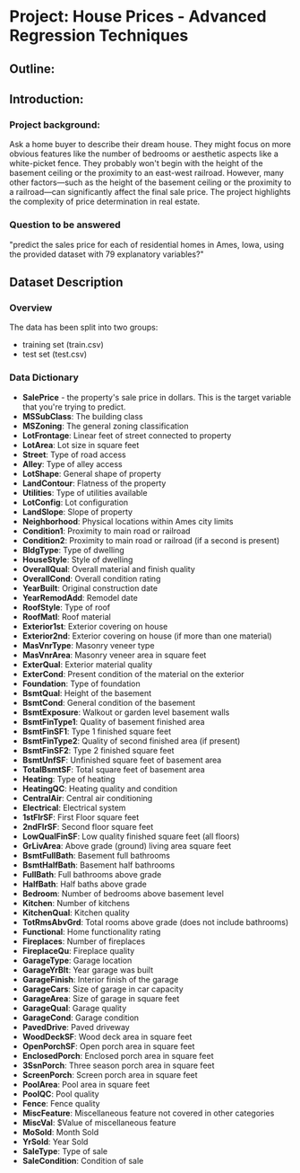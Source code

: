 # Project: House Prices - Advanced Regression Techniques
## Outline:

## Introduction:

### Project background:
Ask a home buyer to describe their dream house. They might focus on more obvious features like the number of bedrooms or aesthetic aspects like a white-picket fence. They probably won't begin with the height of the basement ceiling or the proximity to an east-west railroad. However, many other factors—such as the height of the basement ceiling or the proximity to a railroad—can significantly affect the final sale price. The project highlights the complexity of price determination in real estate.


### Question to be answered
"predict the sales price for each of residential homes in Ames, Iowa, using the provided dataset with 79 explanatory variables?"

## Dataset Description
### Overview
The data has been split into two groups:
* training set (train.csv)
* test set (test.csv)
  
### Data Dictionary

<ul>
<li><strong>SalePrice</strong> - the property's sale price in dollars. This is the target variable that you're trying to predict.</li>
<li><strong>MSSubClass</strong>: The building class</li>
<li><strong>MSZoning</strong>: The general zoning classification</li>
<li><strong>LotFrontage</strong>: Linear feet of street connected to property</li>
<li><strong>LotArea</strong>: Lot size in square feet</li>
<li><strong>Street</strong>: Type of road access</li>
<li><strong>Alley</strong>: Type of alley access</li>
<li><strong>LotShape</strong>: General shape of property</li>
<li><strong>LandContour</strong>: Flatness of the property</li>
<li><strong>Utilities</strong>: Type of utilities available</li>
<li><strong>LotConfig</strong>: Lot configuration</li>
<li><strong>LandSlope</strong>: Slope of property</li>
<li><strong>Neighborhood</strong>: Physical locations within Ames city limits</li>
<li><strong>Condition1</strong>: Proximity to main road or railroad</li>
<li><strong>Condition2</strong>: Proximity to main road or railroad (if a second is present)</li>
<li><strong>BldgType</strong>: Type of dwelling</li>
<li><strong>HouseStyle</strong>: Style of dwelling</li>
<li><strong>OverallQual</strong>: Overall material and finish quality</li>
<li><strong>OverallCond</strong>: Overall condition rating</li>
<li><strong>YearBuilt</strong>: Original construction date</li>
<li><strong>YearRemodAdd</strong>: Remodel date</li>
<li><strong>RoofStyle</strong>: Type of roof</li>
<li><strong>RoofMatl</strong>: Roof material</li>
<li><strong>Exterior1st</strong>: Exterior covering on house</li>
<li><strong>Exterior2nd</strong>: Exterior covering on house (if more than one material)</li>
<li><strong>MasVnrType</strong>: Masonry veneer type</li>
<li><strong>MasVnrArea</strong>: Masonry veneer area in square feet</li>
<li><strong>ExterQual</strong>: Exterior material quality</li>
<li><strong>ExterCond</strong>: Present condition of the material on the exterior</li>
<li><strong>Foundation</strong>: Type of foundation</li>
<li><strong>BsmtQual</strong>: Height of the basement</li>
<li><strong>BsmtCond</strong>: General condition of the basement</li>
<li><strong>BsmtExposure</strong>: Walkout or garden level basement walls</li>
<li><strong>BsmtFinType1</strong>: Quality of basement finished area</li>
<li><strong>BsmtFinSF1</strong>: Type 1 finished square feet</li>
<li><strong>BsmtFinType2</strong>: Quality of second finished area (if present)</li>
<li><strong>BsmtFinSF2</strong>: Type 2 finished square feet</li>
<li><strong>BsmtUnfSF</strong>: Unfinished square feet of basement area</li>
<li><strong>TotalBsmtSF</strong>: Total square feet of basement area</li>
<li><strong>Heating</strong>: Type of heating</li>
<li><strong>HeatingQC</strong>: Heating quality and condition</li>
<li><strong>CentralAir</strong>: Central air conditioning</li>
<li><strong>Electrical</strong>: Electrical system</li>
<li><strong>1stFlrSF</strong>: First Floor square feet</li>
<li><strong>2ndFlrSF</strong>: Second floor square feet</li>
<li><strong>LowQualFinSF</strong>: Low quality finished square feet (all floors)</li>
<li><strong>GrLivArea</strong>: Above grade (ground) living area square feet</li>
<li><strong>BsmtFullBath</strong>: Basement full bathrooms</li>
<li><strong>BsmtHalfBath</strong>: Basement half bathrooms</li>
<li><strong>FullBath</strong>: Full bathrooms above grade</li>
<li><strong>HalfBath</strong>: Half baths above grade</li>
<li><strong>Bedroom</strong>: Number of bedrooms above basement level</li>
<li><strong>Kitchen</strong>: Number of kitchens</li>
<li><strong>KitchenQual</strong>: Kitchen quality</li>
<li><strong>TotRmsAbvGrd</strong>: Total rooms above grade (does not include bathrooms)</li>
<li><strong>Functional</strong>: Home functionality rating</li>
<li><strong>Fireplaces</strong>: Number of fireplaces</li>
<li><strong>FireplaceQu</strong>: Fireplace quality</li>
<li><strong>GarageType</strong>: Garage location</li>
<li><strong>GarageYrBlt</strong>: Year garage was built</li>
<li><strong>GarageFinish</strong>: Interior finish of the garage</li>
<li><strong>GarageCars</strong>: Size of garage in car capacity</li>
<li><strong>GarageArea</strong>: Size of garage in square feet</li>
<li><strong>GarageQual</strong>: Garage quality</li>
<li><strong>GarageCond</strong>: Garage condition</li>
<li><strong>PavedDrive</strong>: Paved driveway</li>
<li><strong>WoodDeckSF</strong>: Wood deck area in square feet</li>
<li><strong>OpenPorchSF</strong>: Open porch area in square feet</li>
<li><strong>EnclosedPorch</strong>: Enclosed porch area in square feet</li>
<li><strong>3SsnPorch</strong>: Three season porch area in square feet</li>
<li><strong>ScreenPorch</strong>: Screen porch area in square feet</li>
<li><strong>PoolArea</strong>: Pool area in square feet</li>
<li><strong>PoolQC</strong>: Pool quality</li>
<li><strong>Fence</strong>: Fence quality</li>
<li><strong>MiscFeature</strong>: Miscellaneous feature not covered in other categories</li>
<li><strong>MiscVal</strong>: $Value of miscellaneous feature</li>
<li><strong>MoSold</strong>: Month Sold</li>
<li><strong>YrSold</strong>: Year Sold</li>
<li><strong>SaleType</strong>: Type of sale</li>
<li><strong>SaleCondition</strong>: Condition of sale</li>
</ul>
